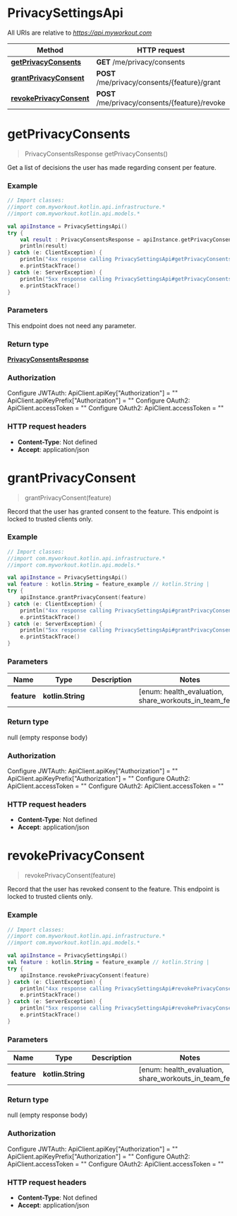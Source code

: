 # PrivacySettingsApi

All URIs are relative to *https://api.myworkout.com*

Method | HTTP request | Description
------------- | ------------- | -------------
[**getPrivacyConsents**](PrivacySettingsApi.md#getPrivacyConsents) | **GET** /me/privacy/consents | 
[**grantPrivacyConsent**](PrivacySettingsApi.md#grantPrivacyConsent) | **POST** /me/privacy/consents/{feature}/grant | 
[**revokePrivacyConsent**](PrivacySettingsApi.md#revokePrivacyConsent) | **POST** /me/privacy/consents/{feature}/revoke | 


<a name="getPrivacyConsents"></a>
# **getPrivacyConsents**
> PrivacyConsentsResponse getPrivacyConsents()



Get a list of decisions the user has made regarding consent per feature.

### Example
```kotlin
// Import classes:
//import com.myworkout.kotlin.api.infrastructure.*
//import com.myworkout.kotlin.api.models.*

val apiInstance = PrivacySettingsApi()
try {
    val result : PrivacyConsentsResponse = apiInstance.getPrivacyConsents()
    println(result)
} catch (e: ClientException) {
    println("4xx response calling PrivacySettingsApi#getPrivacyConsents")
    e.printStackTrace()
} catch (e: ServerException) {
    println("5xx response calling PrivacySettingsApi#getPrivacyConsents")
    e.printStackTrace()
}
```

### Parameters
This endpoint does not need any parameter.

### Return type

[**PrivacyConsentsResponse**](PrivacyConsentsResponse.md)

### Authorization


Configure JWTAuth:
    ApiClient.apiKey["Authorization"] = ""
    ApiClient.apiKeyPrefix["Authorization"] = ""
Configure OAuth2:
    ApiClient.accessToken = ""
Configure OAuth2:
    ApiClient.accessToken = ""

### HTTP request headers

 - **Content-Type**: Not defined
 - **Accept**: application/json

<a name="grantPrivacyConsent"></a>
# **grantPrivacyConsent**
> grantPrivacyConsent(feature)



Record that the user has granted consent to the feature. This endpoint is locked to trusted clients only. 

### Example
```kotlin
// Import classes:
//import com.myworkout.kotlin.api.infrastructure.*
//import com.myworkout.kotlin.api.models.*

val apiInstance = PrivacySettingsApi()
val feature : kotlin.String = feature_example // kotlin.String | 
try {
    apiInstance.grantPrivacyConsent(feature)
} catch (e: ClientException) {
    println("4xx response calling PrivacySettingsApi#grantPrivacyConsent")
    e.printStackTrace()
} catch (e: ServerException) {
    println("5xx response calling PrivacySettingsApi#grantPrivacyConsent")
    e.printStackTrace()
}
```

### Parameters

Name | Type | Description  | Notes
------------- | ------------- | ------------- | -------------
 **feature** | **kotlin.String**|  | [enum: health_evaluation, share_workouts_in_team_feed]

### Return type

null (empty response body)

### Authorization


Configure JWTAuth:
    ApiClient.apiKey["Authorization"] = ""
    ApiClient.apiKeyPrefix["Authorization"] = ""
Configure OAuth2:
    ApiClient.accessToken = ""
Configure OAuth2:
    ApiClient.accessToken = ""

### HTTP request headers

 - **Content-Type**: Not defined
 - **Accept**: application/json

<a name="revokePrivacyConsent"></a>
# **revokePrivacyConsent**
> revokePrivacyConsent(feature)



Record that the user has revoked consent to the feature. This endpoint is locked to trusted clients only. 

### Example
```kotlin
// Import classes:
//import com.myworkout.kotlin.api.infrastructure.*
//import com.myworkout.kotlin.api.models.*

val apiInstance = PrivacySettingsApi()
val feature : kotlin.String = feature_example // kotlin.String | 
try {
    apiInstance.revokePrivacyConsent(feature)
} catch (e: ClientException) {
    println("4xx response calling PrivacySettingsApi#revokePrivacyConsent")
    e.printStackTrace()
} catch (e: ServerException) {
    println("5xx response calling PrivacySettingsApi#revokePrivacyConsent")
    e.printStackTrace()
}
```

### Parameters

Name | Type | Description  | Notes
------------- | ------------- | ------------- | -------------
 **feature** | **kotlin.String**|  | [enum: health_evaluation, share_workouts_in_team_feed]

### Return type

null (empty response body)

### Authorization


Configure JWTAuth:
    ApiClient.apiKey["Authorization"] = ""
    ApiClient.apiKeyPrefix["Authorization"] = ""
Configure OAuth2:
    ApiClient.accessToken = ""
Configure OAuth2:
    ApiClient.accessToken = ""

### HTTP request headers

 - **Content-Type**: Not defined
 - **Accept**: application/json

